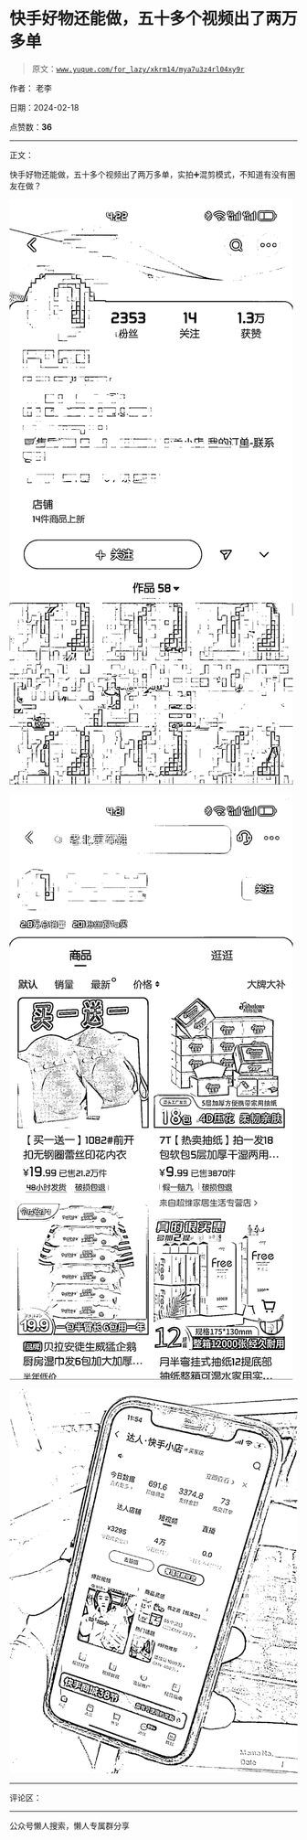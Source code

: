 # 快手好物还能做，五十多个视频出了两万多单

> 原文：[`www.yuque.com/for_lazy/xkrm14/mya7u3z4rl04xy9r`](https://www.yuque.com/for_lazy/xkrm14/mya7u3z4rl04xy9r)

作者： 老李

日期：2024-02-18

点赞数：**36**

* * *

正文：

快手好物还能做，五十多个视频出了两万多单，实拍➕混剪模式，不知道有没有圈友在做？

![](img/bcf80e3557761126ecbdf04a28c2114d.png)

![](img/0988df4132280c5fb6a4f15658160aa4.png)

![](img/23c44899a2b59aa77cd632bb8fc3aa85.png)

* * *

评论区：

* * *

公众号懒人搜索，懒人专属群分享